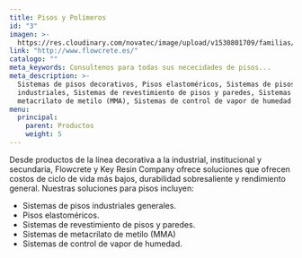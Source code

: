 ```yaml
---
title: Pisos y Polímeros
id: "3"
imagen: >-
  https://res.cloudinary.com/novatec/image/upload/v1530801709/familias/94bbb9d9e1c5869e5b147b346163e579-Screen-Shot-2015-07-24-at-4.46.27_PM.png
link: "http://www.flowcrete.es/"
catalogo: ""
meta_keywords: Consultenos para todas sus nececidades de pisos...
meta_description: >-
  Sistemas de pisos decorativos, Pisos elastoméricos, Sistemas de pisos
  industriales, Sistemas de revestimiento de pisos y paredes, Sistemas de
  metacrilato de metilo (MMA), Sistemas de control de vapor de humedad
menu:
  principal:
    parent: Productos
    weight: 5
---
```


Desde productos de la línea decorativa a la industrial, institucional y secundaria, Flowcrete y Key Resin Company ofrece soluciones que ofrecen costos de ciclo de vida más bajos, durabilidad sobresaliente y rendimiento general. Nuestras soluciones para pisos incluyen:

- Sistemas de pisos industriales generales.
- Pisos elastoméricos.
- Sistemas de revestimiento de pisos y paredes.
- Sistemas de metacrilato de metilo (MMA)
- Sistemas de control de vapor de humedad.
